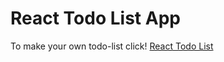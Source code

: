 # React Todo List App

To make your own todo-list click! <a href="https://radiumz-codes.github.io/React-Todo-App/" target="_blank">React Todo List</a>


